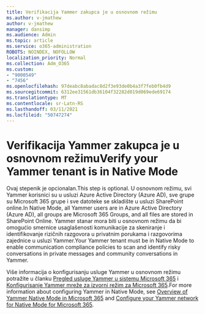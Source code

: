 ```yaml
---
title: Verifikacija Yammer zakupca je u osnovnom režimu
ms.author: v-jmathew
author: v-jmathew
manager: dansimp
ms.audience: Admin
ms.topic: article
ms.service: o365-administration
ROBOTS: NOINDEX, NOFOLLOW
localization_priority: Normal
ms.collection: Adm_O365
ms.custom:
- "9000549"
- "7456"
ms.openlocfilehash: 97deabc8abadac8d2f3e93de0b4a3f7feb0fb4d9
ms.sourcegitcommit: 6312ee31561db36104f32282d019d069ede69174
ms.translationtype: MT
ms.contentlocale: sr-Latn-RS
ms.lasthandoff: 03/11/2021
ms.locfileid: "50747274"
---
```

# <a name="verify-your-yammer-tenant-is-in-native-mode"></a><span data-ttu-id="e9f9c-102">Verifikacija Yammer zakupca je u osnovnom režimu</span><span class="sxs-lookup"><span data-stu-id="e9f9c-102">Verify your Yammer tenant is in Native Mode</span></span>

<span data-ttu-id="e9f9c-103">Ovaj stepenik je opcionalan.</span><span class="sxs-lookup"><span data-stu-id="e9f9c-103">This step is optional.</span></span> <span data-ttu-id="e9f9c-104">U osnovnom režimu, svi Yammer korisnici su u usluzi Azure Active Directory (Azure AD), sve grupe su Microsoft 365 grupe i sve datoteke se skladište u usluzi SharePoint online.</span><span class="sxs-lookup"><span data-stu-id="e9f9c-104">In Native Mode, all Yammer users are in Azure Active Directory (Azure AD), all groups are Microsoft 365 Groups, and all files are stored in SharePoint Online.</span></span> <span data-ttu-id="e9f9c-105">Yammer stanar mora biti u osnovnom režimu da bi omogućio smernice usaglašenosti komunikacije za skeniranje i identifikovanje rizičnih razgovora u privatnim porukama i razgovorima zajednice u usluzi Yammer.</span><span class="sxs-lookup"><span data-stu-id="e9f9c-105">Your Yammer tenant must be in Native Mode to enable communication compliance policies to scan and identify risky conversations in private messages and community conversations in Yammer.</span></span>  
  
<span data-ttu-id="e9f9c-106">Više informacija o konfigurisanju usluge Yammer u osnovnom režimu potražite u članku [Pregled usluge Yammer u sistemu Microsoft 365](https://go.microsoft.com/fwlink/?linkid=2129829) i [Konfigurisanje Yammer mreže za izvorni režim za Microsoft 365](https://go.microsoft.com/fwlink/?linkid=2129772).</span><span class="sxs-lookup"><span data-stu-id="e9f9c-106">For more information about configuring Yammer in Native Mode, see [Overview of Yammer Native Mode in Microsoft 365](https://go.microsoft.com/fwlink/?linkid=2129829) and [Configure your Yammer network for Native Mode for Microsoft 365](https://go.microsoft.com/fwlink/?linkid=2129772).</span></span>
